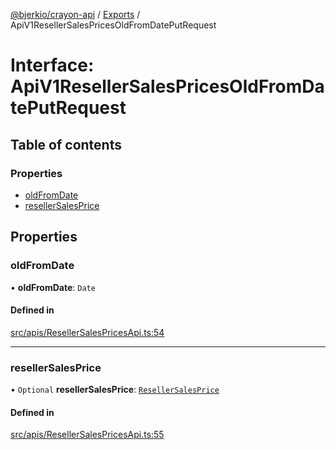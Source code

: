 [@bjerkio/crayon-api](../README.md) / [Exports](../modules.md) / ApiV1ResellerSalesPricesOldFromDatePutRequest

# Interface: ApiV1ResellerSalesPricesOldFromDatePutRequest

## Table of contents

### Properties

- [oldFromDate](ApiV1ResellerSalesPricesOldFromDatePutRequest.md#oldfromdate)
- [resellerSalesPrice](ApiV1ResellerSalesPricesOldFromDatePutRequest.md#resellersalesprice)

## Properties

### oldFromDate

• **oldFromDate**: `Date`

#### Defined in

[src/apis/ResellerSalesPricesApi.ts:54](https://github.com/bjerkio/crayon-api-js/blob/22cd66d/src/apis/ResellerSalesPricesApi.ts#L54)

___

### resellerSalesPrice

• `Optional` **resellerSalesPrice**: [`ResellerSalesPrice`](ResellerSalesPrice.md)

#### Defined in

[src/apis/ResellerSalesPricesApi.ts:55](https://github.com/bjerkio/crayon-api-js/blob/22cd66d/src/apis/ResellerSalesPricesApi.ts#L55)
